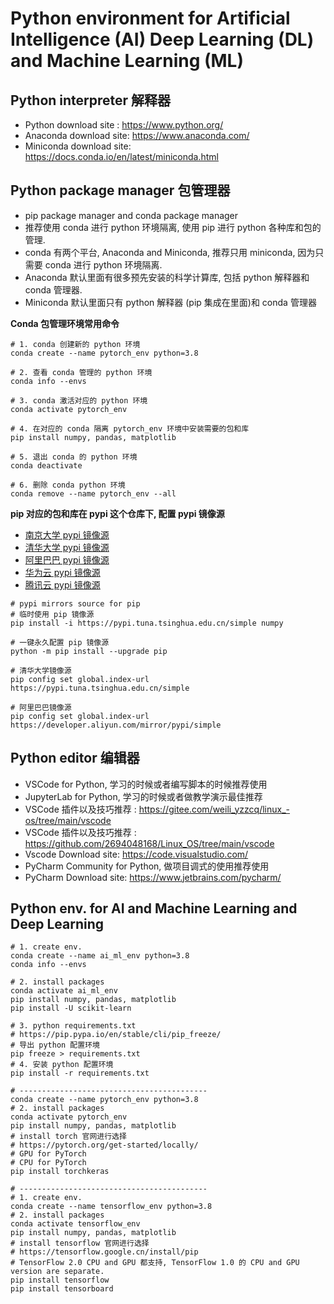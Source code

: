 # Python environment for Artificial Intelligence (AI) Deep Learning (DL) and Machine Learning (ML)

## Python interpreter 解释器

- Python download site : https://www.python.org/
- Anaconda download site: https://www.anaconda.com/
- Miniconda download site: https://docs.conda.io/en/latest/miniconda.html

## Python package manager 包管理器

- pip package manager and conda package manager
- 推荐使用 conda 进行 python 环境隔离, 使用 pip 进行 python 各种库和包的管理.
- conda 有两个平台, Anaconda and Miniconda, 推荐只用 miniconda, 因为只需要 conda 进行 python 环境隔离.
- Anaconda 默认里面有很多预先安装的科学计算库, 包括 python 解释器和 conda 管理器.
- Miniconda 默认里面只有 python 解释器 (pip 集成在里面)和 conda 管理器

**Conda 包管理环境常用命令**
```shell
# 1. conda 创建新的 python 环境
conda create --name pytorch_env python=3.8

# 2. 查看 conda 管理的 python 环境
conda info --envs

# 3. conda 激活对应的 python 环境
conda activate pytorch_env

# 4. 在对应的 conda 隔离 pytorch_env 环境中安装需要的包和库
pip install numpy, pandas, matplotlib

# 5. 退出 conda 的 python 环境
conda deactivate

# 6. 删除 conda python 环境
conda remove --name pytorch_env --all
```

**pip 对应的包和库在 pypi 这个仓库下, 配置 pypi 镜像源**
- [南京大学 pypi 镜像源](https://mirrors.nju.edu.cn/help/pypi)
- [清华大学 pypi 镜像源](https://mirrors.tuna.tsinghua.edu.cn/help/pypi/)
- [阿里巴巴 pypi 镜像源](https://developer.aliyun.com/mirror/pypi)
- [华为云 pypi 镜像源](https://mirrors.huaweicloud.com/home)
- [腾讯云 pypi 镜像源](https://mirrors.tencent.com/help/pypi.html)

```shell
# pypi mirrors source for pip
# 临时使用 pip 镜像源
pip install -i https://pypi.tuna.tsinghua.edu.cn/simple numpy

# 一键永久配置 pip 镜像源
python -m pip install --upgrade pip

# 清华大学镜像源
pip config set global.index-url https://pypi.tuna.tsinghua.edu.cn/simple

# 阿里巴巴镜像源
pip config set global.index-url https://developer.aliyun.com/mirror/pypi/simple

```

## Python editor 编辑器

- VSCode for Python, 学习的时候或者编写脚本的时候推荐使用
- JupyterLab for Python, 学习的时候或者做教学演示最佳推荐
- VSCode 插件以及技巧推荐 : https://gitee.com/weili_yzzcq/linux_-os/tree/main/vscode
- VSCode 插件以及技巧推荐 : https://github.com/2694048168/Linux_OS/tree/main/vscode
- Vscode Download site: https://code.visualstudio.com/
- PyCharm Community for Python, 做项目调式的使用推荐使用
- PyCharm Download site: https://www.jetbrains.com/pycharm/


## Python env. for AI and Machine Learning and Deep Learning

```shell
# 1. create env.
conda create --name ai_ml_env python=3.8
conda info --envs

# 2. install packages
conda activate ai_ml_env
pip install numpy, pandas, matplotlib
pip install -U scikit-learn

# 3. python requirements.txt
# https://pip.pypa.io/en/stable/cli/pip_freeze/
# 导出 python 配置环境
pip freeze > requirements.txt
# 4. 安装 python 配置环境
pip install -r requirements.txt

# ------------------------------------------
conda create --name pytorch_env python=3.8
# 2. install packages
conda activate pytorch_env
pip install numpy, pandas, matplotlib
# install torch 官网进行选择
# https://pytorch.org/get-started/locally/
# GPU for PyTorch
# CPU for PyTorch
pip install torchkeras

# ------------------------------------------
# 1. create env.
conda create --name tensorflow_env python=3.8
# 2. install packages
conda activate tensorflow_env
pip install numpy, pandas, matplotlib
# install tensorflow 官网进行选择
# https://tensorflow.google.cn/install/pip
# TensorFlow 2.0 CPU and GPU 都支持, TensorFlow 1.0 的 CPU and GPU version are separate.
pip install tensorflow
pip install tensorboard
```